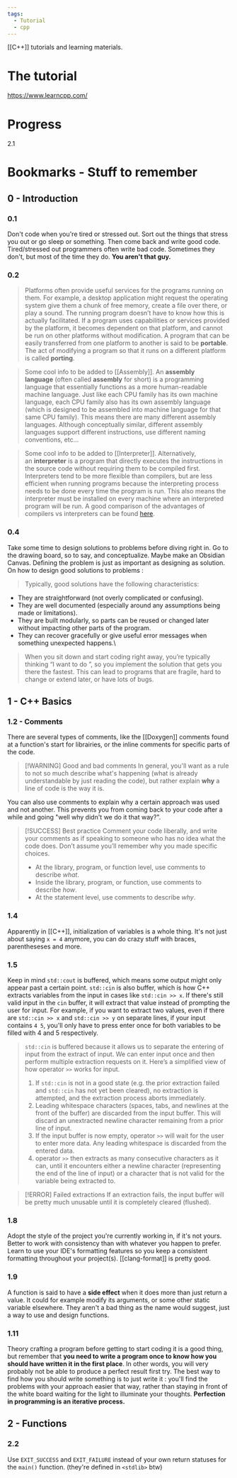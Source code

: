 ```yaml
---
tags:
  - Tutorial
  - cpp
---
```

[[C++]] tutorials and learning materials.
# The tutorial
https://www.learncpp.com/
# Progress
2.1
# Bookmarks - Stuff to remember
## 0 - Introduction
### 0.1
Don't code when you're tired or stressed out. Sort out the things that stress you out or go sleep or something. Then come back and write good code.
Tired/stressed out programmers often write bad code. Sometimes they don't, but most of the time they do. **You aren't that guy.**
### 0.2
> Platforms often provide useful services for the programs running on them. For example, a desktop application might request the operating system give them a chunk of free memory, create a file over there, or play a sound. The running program doesn’t have to know how this is actually facilitated. If a program uses capabilities or services provided by the platform, it becomes dependent on that platform, and cannot be run on other platforms without modification. A program that can be easily transferred from one platform to another is said to be **portable**. The act of modifying a program so that it runs on a different platform is called **porting**.

> Some cool info to be added to [[Assembly]].
> An **assembly language** (often called **assembly** for short) is a programming language that essentially functions as a more human-readable machine language.
> Just like each CPU family has its own machine language, each CPU family also has its own assembly language (which is designed to be assembled into machine language for that same CPU family). This means there are many different assembly languages. Although conceptually similar, different assembly languages support different instructions, use different naming conventions, etc…

> Some cool info to be added to [[Interpreter]].
> Alternatively, an **interpreter** is a program that directly executes the instructions in the source code without requiring them to be compiled first. Interpreters tend to be more flexible than compilers, but are less efficient when running programs because the interpreting process needs to be done every time the program is run. This also means the interpreter must be installed on every machine where an interpreted program will be run.
> A good comparison of the advantages of compilers vs interpreters can be found [here](https://stackoverflow.com/a/38491646).
### 0.4
Take some time to design solutions to problems before diving right in. Go to the drawing board, so to say, and conceptualize.
Maybe make an Obsidian Canvas.
Defining the problem is just as important as designing as solution.
On how to design good solutions to problems :
> Typically, good solutions have the following characteristics:
- They are straightforward (not overly complicated or confusing).
- They are well documented (especially around any assumptions being made or limitations).
- They are built modularly, so parts can be reused or changed later without impacting other parts of the program.
- They can recover gracefully or give useful error messages when something unexpected happens.\

> When you sit down and start coding right away, you’re typically thinking “I want to do ”, so you implement the solution that gets you there the fastest. This can lead to programs that are fragile, hard to change or extend later, or have lots of bugs.
## 1 - C++ Basics
### 1.2 - Comments
There are several types of comments, like the [[Doxygen]] comments found at a function's start for librairies, or the inline comments for specific parts of the code.

> [!WARNING] Good and bad comments
> In general, you'll want as a rule to not so much describe what's happening (what is already understandable by just reading the code), but rather explain **why** a line of code is the way it is.

You can also use comments to explain why a certain approach was used and not another. This prevents you from coming back to your code after a while and going "well why didn't we do it that way?".

> [!SUCCESS] Best practice
> Comment your code liberally, and write your comments as if speaking to someone who has no idea what the code does. Don’t assume you’ll remember why you made specific choices.
> - At the library, program, or function level, use comments to describe _what_.
> - Inside the library, program, or function, use comments to describe _how_.
> - At the statement level, use comments to describe _why_.
### 1.4
Apparently in [[C++]], initialization of variables is a whole thing. It's not just about saying `x = 4` anymore, you can do crazy stuff with braces, parentheseses and more.
### 1.5
Keep in mind `std::cout` is buffered, which means some output might only appear past a certain point.
`std::cin` is also buffer, which is how C++ extracts variables from the input in cases like `std::cin >> x`.
If there's still valid input in the `cin` buffer, it will extract that value instead of prompting the user for input.
For example, if you want to extract two values, even if there are `std::cin >> x` and `std::cin >> y` on separate lines, if your input contains `4 5`, you'll only have to press enter once for both variables to be filled with 4 and 5 respectively.
> `std::cin` is buffered because it allows us to separate the entering of input from the extract of input. We can enter input once and then perform multiple extraction requests on it.
> Here’s a simplified view of how operator `>>` works for input.
> 1. If `std::cin` is not in a good state (e.g. the prior extraction failed and `std::cin` has not yet been cleared), no extraction is attempted, and the extraction process aborts immediately.
> 2. Leading whitespace characters (spaces, tabs, and newlines at the front of the buffer) are discarded from the input buffer. This will discard an unextracted newline character remaining from a prior line of input.
> 3. If the input buffer is now empty, operator `>>` will wait for the user to enter more data. Any leading whitespace is discarded from the entered data.
> 4. operator `>>` then extracts as many consecutive characters as it can, until it encounters either a newline character (representing the end of the line of input) or a character that is not valid for the variable being extracted to.

> [!ERROR] Failed extractions
> If an extraction fails, the input buffer will be pretty much unusable until it is completely cleared (flushed).
### 1.8
Adopt the style of the project you're currently working in, if it's not yours. Better to work with consistency than with whatever you happen to prefer.
Learn to use your IDE's formatting features so you keep a consistent formatting throughout your project(s). [[clang-format]] is pretty good.
### 1.9
A function is said to have a **side effect** when it does more than just return a value. It could for example modify its arguments, or some other static variable elsewhere.
They aren't a bad thing as the name would suggest, just a way to use and design functions.
### 1.11
Theory crafting a program before getting to start coding it is a good thing, but remember that **you need to write a program once to know how you should have written it in the first place**.
In other words, you will very probably not be able to produce a perfect result first try.
The best way to find how you should write something is to just write it : you'll find the problems with your approach easier that way, rather than staying in front of the white board waiting for the light to illuminate your thoughts.
**Perfection in programming is an iterative process.**

## 2 - Functions
### 2.2
Use `EXIT_SUCCESS` and `EXIT_FAILURE` instead of your own return statuses for the `main()` function. (they're defined in `<stdlib>` btw)
